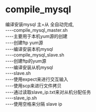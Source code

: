 # compile_mysql
编译安装mysql 主+从 全自动完成,<br>
----compile_mysql_master.sh<br>
    ----主要用于本机yum源的创建<br>
    ----创建ftp yum源<br>
    ----编译安装本机mysql<br>
----compile_mysql_slave.sh<br>
    ----创建ftp的yum源<br>
    ----编译安装从机mysql<br>
----slave.sh<br>
    ----使用expect来进行交互输入<br>
    ----使用scp来进行文件拷贝<br>
    ----通过读取slave_ip.txt来对从机分配任务<br>
----slave_ip.sh<br>
    ----使用空格来分隔 slave ip<br>
